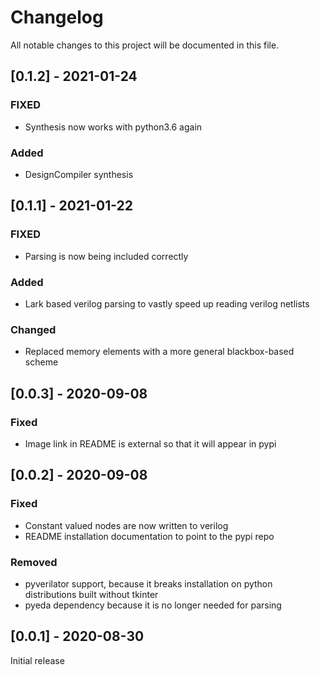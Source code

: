 # Changelog
All notable changes to this project will be documented in this file.

## [0.1.2] - 2021-01-24
### FIXED
- Synthesis now works with python3.6 again

### Added
- DesignCompiler synthesis

## [0.1.1] - 2021-01-22
### FIXED
- Parsing is now being included correctly

### Added
- Lark based verilog parsing to vastly speed up reading verilog netlists

### Changed
- Replaced memory elements with a more general blackbox-based scheme

## [0.0.3] - 2020-09-08
### Fixed
- Image link in README is external so that it will appear in pypi

## [0.0.2] - 2020-09-08
### Fixed
- Constant valued nodes are now written to verilog
- README installation documentation to point to the pypi repo

### Removed
- pyverilator support, because it breaks installation on python distributions built without tkinter
- pyeda dependency because it is no longer needed for parsing

## [0.0.1] - 2020-08-30
Initial release
